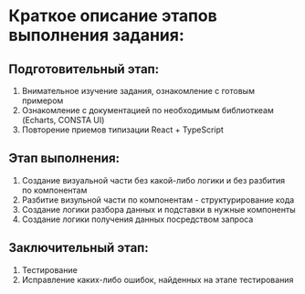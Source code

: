 # Краткое описание этапов выполнения задания:

## Подготовительный этап:

1. Внимательное изучение задания, ознакомление с готовым примером
2. Ознакомление с документацией по необходимым библиоткеам (Echarts, CONSTA UI)
3. Повторение приемов типизации React + TypeScript

## Этап выполнения:

1. Создание визуальной части без какой-либо логики и без разбития по компонентам
2. Разбитие визульной части по компонентам - структурирование кода
3. Создание логики разбора данных и подставки в нужные компоненты
4. Создание логики получения данных посредством запроса

## Заключительный этап:

1. Тестирование
2. Исправление каких-либо ошибок, найденных на этапе тестирования
